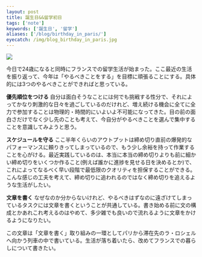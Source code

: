 ```yaml
---
layout: post
title: 誕生日&&留学初日
tags: ['note']
keywords: ['誕生日', '留学']
aliases: ['/blog/birthday_in_paris/']
eyecatch: /img/blog_birthday_in_paris.jpg
---
```


<img src="/img/blog_birthday_in_paris.jpg" class="image-on-frame-small image-fade">

今日で24歳になると同時にフランスでの留学生活が始まった。ここ最近の生活を振り返って、今年は「やるべきことをする」を目標に頑張ることにする。具体的には3つのやるべきことができればと思っている。

**優先順位をつける**
自分は面白そうなことには何でも挑戦する性分で、それによってかなり刺激的な日々を過ごしているのだけれど、増え続ける機会に全てに全力で参加することは物理的・時間的にいよいよ不可能になってきた。目の前の面白さだけでなく少し先のことも考えて、今自分がやるべきことを選んで集中することを意識してみようと思う。

**スケジュールを守る**
ここ半年くらいのアウトプットは締め切り直前の爆発的なパフォーマンスに頼りきってしまっているので、もう少し余裕を持って作業することを心がける。最近実践しているのは、本当に本当の締め切りよりも前に細かい締め切りをいくつか作ること(例えば誰かに進捗を見せる日を決めるとか)で、これによってなるべく早い段階で最低限のクオリティを担保することができる。こんな感じの工夫を考えて、締め切りに追われるのではなく締め切りを追えるような生活がしたい。

**文章を書く**
なぜなのか分からないけれど、やるべきはずなのに遠ざけてしまっているタスクには文章を書くということが共通している。書き始める前に文の構成とかあれこれ考えるのはやめて、多少雑でも良いので流れるように文章をかけるようになりたい。

この文章は「文章を書く」取り組みの一環としてパリから滞在先のラ・ロシェルへ向かう列車の中で書いている。生活が落ち着いたら、改めてフランスでの暮らしについて書きたい。
